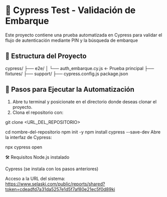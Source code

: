 # 🧪 Cypress Test - Validación de Embarque
Este proyecto contiene una prueba automatizada en Cypress para validar el flujo de autenticación mediante PIN y la búsqueda de embarque
## 📁 Estructura del Proyecto
cypress/
├── e2e/
│ └── auth_embarque.cy.js ← Prueba principal
├── fixtures/
├── support/
├── cypress.config.js
package.json
## 🚀 Pasos para Ejecutar la Automatización

1. Abre tu terminal y posicionate en el directorio donde deseas clonar el proyecto.
2. Clona el repositorio con:

git clone <URL_DEL_REPOSITORIO>

cd nombre-del-repositorio
npm init -y
npm install cypress --save-dev
Abre la interfaz de Cypress:

npx cypress open


🛠 Requisitos
Node.js instalado

Cypress (se instala con los pasos anteriores)

Acceso a la URL del sistema:
https://www.selaski.com/public/reports/shared?token=cdeadfd7a31da5257e1d5f7af80e21ec5f0d89ki
